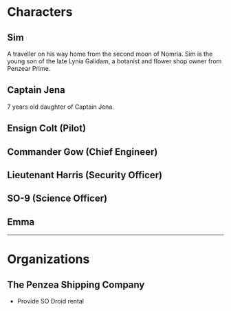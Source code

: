 # Characters

## Sim

A traveller on his way home from the second moon of Nomria.
Sim is the young son of the late Lynia Galidam, 
a botanist and flower shop owner from Penzear Prime.

## Captain Jena

7 years old daughter of Captain Jena. 

## Ensign Colt (Pilot)

## Commander Gow (Chief Engineer)

## Lieutenant Harris (Security Officer)

## SO-9 (Science Officer)

## Emma


---

# Organizations

## The Penzea Shipping Company

- Provide SO Droid rental


